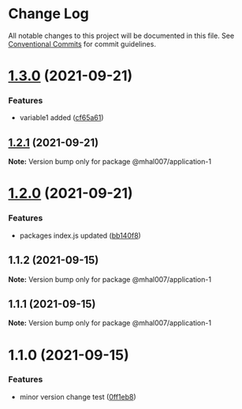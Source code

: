 # Change Log

All notable changes to this project will be documented in this file.
See [Conventional Commits](https://conventionalcommits.org) for commit guidelines.

# [1.3.0](https://github.com/mhal007/lerna-publish-test/compare/@mhal007/application-1@1.2.1...@mhal007/application-1@1.3.0) (2021-09-21)


### Features

* variable1 added ([cf65a61](https://github.com/mhal007/lerna-publish-test/commit/cf65a6131d7d60c1e28d076e3781e68f10ecab2c))





## [1.2.1](https://github.com/mhal007/lerna-publish-test/compare/@mhal007/application-1@1.2.0...@mhal007/application-1@1.2.1) (2021-09-21)

**Note:** Version bump only for package @mhal007/application-1





# [1.2.0](https://github.com/mhal007/lerna-publish-test/compare/@mhal007/application-1@1.1.2...@mhal007/application-1@1.2.0) (2021-09-21)


### Features

* packages index.js updated ([bb140f8](https://github.com/mhal007/lerna-publish-test/commit/bb140f8cb520117599bb94bf04c2bee54f9ac450))





## 1.1.2 (2021-09-15)

**Note:** Version bump only for package @mhal007/application-1





## 1.1.1 (2021-09-15)

**Note:** Version bump only for package @mhal007/application-1





# 1.1.0 (2021-09-15)


### Features

* minor version change test ([0ff1eb8](https://github.com/mhal007/lerna-publish-test/commit/0ff1eb8190622a91f1aae7c273f94ea0e33ae6ce))
